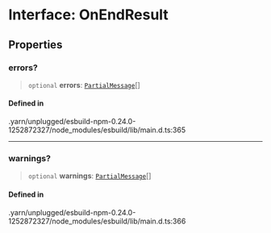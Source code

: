 # Interface: OnEndResult

## Properties

### errors?

> `optional` **errors**: [`PartialMessage`](PartialMessage.md)[]

#### Defined in

.yarn/unplugged/esbuild-npm-0.24.0-1252872327/node\_modules/esbuild/lib/main.d.ts:365

***

### warnings?

> `optional` **warnings**: [`PartialMessage`](PartialMessage.md)[]

#### Defined in

.yarn/unplugged/esbuild-npm-0.24.0-1252872327/node\_modules/esbuild/lib/main.d.ts:366
